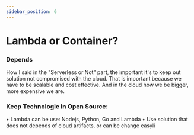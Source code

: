 ```yaml
---
sidebar_position: 6
---
```


# Lambda or Container?

### Depends
How I said in the "Serverless or Not" part, the important it's to keep out solution not compromised with the cloud.
That is important because we have to be scalable and cost effective. And in the cloud how we be bigger, more expensive we are.

### Keep Technologie in Open Source:
• Lambda can be use: Nodejs, Python, Go and Lambda
• Use solution that does not depends of cloud artifacts, or can be change easyli
